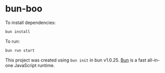 # bun-boo

To install dependencies:

```bash
bun install
```

To run:

```bash
bun run start
```

This project was created using `bun init` in bun v1.0.25. [Bun](https://bun.sh) is a fast all-in-one JavaScript runtime.
